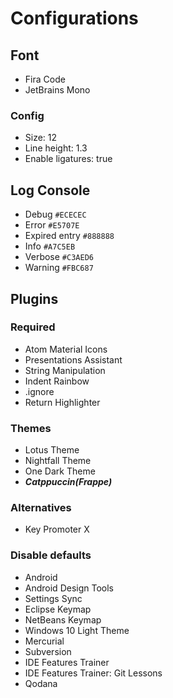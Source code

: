 # Configurations

## Font

- Fira Code
- JetBrains Mono

### Config

- Size: 12
- Line height: 1.3
- Enable ligatures: true

## Log Console

- Debug ``#ECECEC``
- Error ``#E5707E``
- Expired entry ``#888888``
- Info ``#A7C5EB``
- Verbose ``#C3AED6``
- Warning ``#FBC687``

## Plugins

### Required

- Atom Material Icons
- Presentations Assistant
- String Manipulation
- Indent Rainbow
- .ignore
- Return Highlighter

### Themes

- Lotus Theme
- Nightfall Theme
- One Dark Theme
- ***Catppuccin(Frappe)***

### Alternatives

- Key Promoter X

### Disable defaults

- Android
- Android Design Tools
- Settings Sync
- Eclipse Keymap
- NetBeans Keymap
- Windows 10 Light Theme
- Mercurial
- Subversion
- IDE Features Trainer
- IDE Features Trainer: Git Lessons
- Qodana
